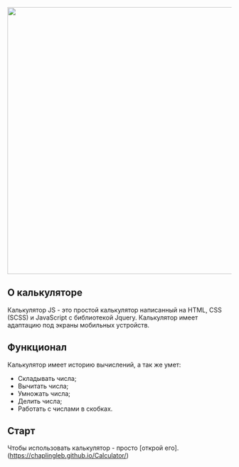 <p align="center"><img src="https://psv4.userapi.com/c856420/u18686155/docs/d13/853a481ec375/Calculator_JS.png?extra=JhPEljKaAy0nisC6JrNIgDjVEaJQAI_pWK-CTkga7DDahM_JX12SIQAqzXhmPOfVoTz-a2y9IVC2Z1faTBUWl4-uU3crxp3bkC91yMg07HW-Jpynaai4_uSwOSgB9Mxmk2usa-6LTOlyPVnjpP6L8RI" width="600"></p>

## О калькуляторе
Калькулятор JS - это простой калькулятор написанный на HTML, CSS (SCSS) и JavaScript с библиотекой Jquery.
Калькулятор имеет адаптацию под экраны мобильных устройств.

## Функционал
Калькулятор имеет историю вычислений, а так же умет:
- Складывать числа;
- Вычитать числа;
- Умножать числа;
- Делить числа;
- Работать с числами в скобках.

## Старт
Чтобы использовать калькулятор - просто [открой его].(https://chaplingleb.github.io/Calculator/)
